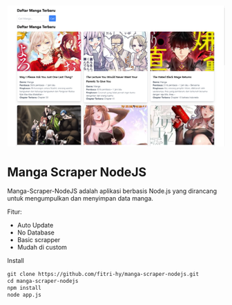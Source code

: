 <img src="./ss.png"/>

# Manga Scraper NodeJS

Manga-Scraper-NodeJS adalah aplikasi berbasis Node.js yang dirancang untuk mengumpulkan dan menyimpan data manga.

Fitur:
- Auto Update
- No Database
- Basic scrapper
- Mudah di custom

Install
```
git clone https://github.com/fitri-hy/manga-scraper-nodejs.git
cd manga-scraper-nodejs
npm install
node app.js
```